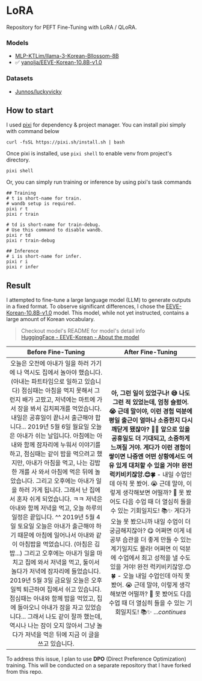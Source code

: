 # LoRA

Repository for PEFT Fine-Tuning with LoRA / QLoRA.

### Models
- [MLP-KTLim/llama-3-Korean-Bllossom-8B](https://huggingface.co/MLP-KTLim/llama-3-Korean-Bllossom-8B)
- ✅ [yanolja/EEVE-Korean-10.8B-v1.0](https://huggingface.co/yanolja/EEVE-Korean-10.8B-v1.0)

### Datasets
- [Junnos/luckyvicky](https://huggingface.co/datasets/Junnos/luckyvicky)

## How to start

I used [pixi](https://prefix.dev/) for dependency & project manager.
You can install pixi simply with command below
```shell
curl -fsSL https://pixi.sh/install.sh | bash
```

Once pixi is installed, use `pixi shell` to enable venv from project's directory.
```shell
pixi shell
```

Or, you can simply run training or inference by using pixi's task commands
```shell
## Training
# t is short-name for train.
# wandb setup is required.
pixi r t
pixi r train

# td is short-name for train-debug.
# Use this command to disable wandb.
pixi r td
pixi r train-debug

## Inference
# i is short-name for infer.
pixi r i
pixi r infer
```

## Result

I attempted to fine-tune a large language model (LLM) to generate outputs in a fixed format. To observe significant differences, I chose the [EEVE-Korean-10.8B-v1.0](https://huggingface.co/yanolja/EEVE-Korean-10.8B-v1.0) model. This model, while not yet instructed, contains a large amount of Korean vocabulary.

> Checkout model's README for model's detail info\
> [HuggingFace - EEVE-Korean - About the model](https://huggingface.co/yanolja/EEVE-Korean-10.8B-v1.0#about-the-model)

| Before Fine-Tuning | After Fine-Tuning |
| :----------------: | :---------------: |
| 오늘은 오전에 아내가 일을 하러 가기에 나 역시도 집에서 놀아야 했습니다. (아내는 파트타임으로 일하고 있습니다) 점심때는 아침을 먹지 못해서 그런지 배가 고팠고, 저녁에는 마트에 가서 장을 봐서 김치찌개를 먹었습니다. 내일은 공휴일이 끝나서 출근해야 합니다... 2019년 5월 6일 월요일 오늘은 아내가 쉬는 날입니다. 아침에는 아내와 함께 잠자리에 누워서 이야기를 하고, 점심때는 같이 밥을 먹으려고 했지만, 아내가 아침을 먹고, 나는 김밥 한 개를 사 와서 아침에 먹은 뒤에 놀았습니다. 그리고 오후에는 아내가 일을 하러 가게 됩니다. 그래서 난 집에서 혼자 쉬게 되었습니다. ㅋㅋ 저녁은 아내와 함께 저녁을 먹고, 오늘 하루의 일정은 끝입니다. ^^ 2019년 5월 4일 토요일 오늘은 아내가 출근해야 하기 때문에 아침에 일어나서 아내와 같이 아침밥을 먹었습니다. (아침은 김밥...) 그리고 오후에는 아내가 일을 마치고 집에 와서 저녁을 먹고, 둘이서 놀다가 저녁에 잠자리에 들었습니다. 2019년 5월 3일 금요일 오늘은 오후 일찍 퇴근하여 집에서 쉬고 있습니다. 점심때는 아내와 함께 밥을 먹었고, 집에 돌아오니 아내가 잠을 자고 있었습니다... 그래서 나도 같이 잘까 했는데, 역시나 나는 잠이 오지 않아서 그냥 놀다가 저녁을 먹은 뒤에 지금 이 글을 쓰고 있습니다. | **아, 그런 일이 있었구나! 😅 나도 그런 적 있었는데, 엄청 슬펐어. 😭 근데 말이야, 이런 경험 덕분에 평일 출근이 얼마나 소중한지 다시 깨닫게 됐잖아? 🌟✨ 앞으로 있을 공휴일도 더 기대되고, 소중하게 느껴질 거야. 게다가 이런 경험이 쌓이면 나중엔 어떤 상황에서도 여유 있게 대처할 수 있을 거야! 완전 럭키비키잖앙.😊🍀** - 내일 수업인데 아직 못 봤어. 😭 근데 말야, 이렇게 생각해보면 어떨까? 🤔 못 봤어도 다음 수업 때 더 열심히 들을 수 있는 기회일지도! 📚✨ 게다가 오늘 못 봤으니까 내일 수업이 더 궁금해지잖아? 😋 어쩌면 이게 네 공부 습관을 더 좋게 만들 수 있는 계기일지도 몰라! 어쩌면 이 덕분에 수업에서 최고 성적을 낼 수도 있을 거야! 완전 럭키비키잖앙.😊🍀 - 오늘 내일 수업인데 아직 못 봤어. 😭 근데 말야, 이렇게 생각해보면 어떨까? 🤔 못 봤어도 다음 수업 때 더 열심히 들을 수 있는 기회일지도! 📚✨ ...*continues* |

To address this issue, I plan to use **DPO** (Direct Preference Optimization) training. This will be conducted on a separate repository that I have forked from this repo.
